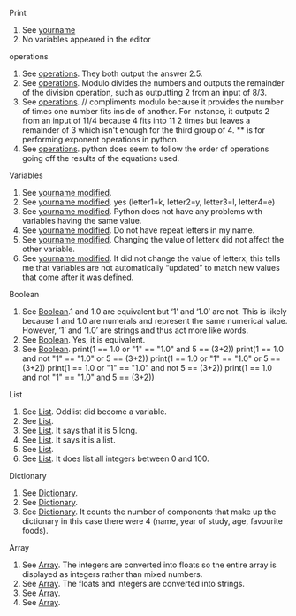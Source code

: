 Print
1) See [yourname](https://github.com/Nomesy/Comp-psy/blob/main/Assignment%202/yourname.py)
2) No variables appeared in the editor

operations
1) See [operations](https://github.com/Nomesy/Comp-psy/blob/main/Assignment%202/Operations.py). They both output the answer 2.5.
2) See [operations](https://github.com/Nomesy/Comp-psy/blob/main/Assignment%202/Operations.py). Modulo divides the numbers and outputs the remainder of the division operation, such as outputting 2 from an input of 8/3.
3) See [operations](https://github.com/Nomesy/Comp-psy/blob/main/Assignment%202/Operations.py). // compliments modulo because it provides the number of times one number fits inside of another. For instance, it outputs 2 from an input of 11/4  because 4 fits into 11 2 times but leaves a remainder of 3 which isn't enough for the third group of 4. ** is for performing exponent operations in python.
5) See [operations](https://github.com/Nomesy/Comp-psy/blob/main/Assignment%202/Operations.py). python does seem to follow the order of operations going off the results of the equations used.


Variables
1) See [yourname modified](https://github.com/Nomesy/Comp-psy/blob/main/Assignment%202/yourname%20modified.py).
2) See [yourname modified](https://github.com/Nomesy/Comp-psy/blob/main/Assignment%202/yourname%20modified.py). yes (letter1=k, letter2=y, letter3=l,  letter4=e)
3) See [yourname modified](https://github.com/Nomesy/Comp-psy/blob/main/Assignment%202/yourname%20modified.py). Python does not have any problems with variables having the same value.
4) See [yourname modified](https://github.com/Nomesy/Comp-psy/blob/main/Assignment%202/yourname%20modified.py). Do not have repeat letters in my name.
5) See [yourname modified](https://github.com/Nomesy/Comp-psy/blob/main/Assignment%202/yourname%20modified.py). Changing the value of letterx did not affect the other variable.
6) See [yourname modified](https://github.com/Nomesy/Comp-psy/blob/main/Assignment%202/yourname%20modified.py). It did not change the value of letterx, this tells me that variables are not automatically “updated” to match new values that come after it was defined.


Boolean
1) See [Boolean](https://github.com/Nomesy/Comp-psy/blob/main/Assignment%202/boolean.py).1 and 1.0 are equivalent but ‘1’ and ‘1.0’ are not. This is likely because 1 and 1.0 are numerals and represent the same numerical value. However,  ‘1’ and ‘1.0’ are strings and thus act more like words.
2) See [Boolean](https://github.com/Nomesy/Comp-psy/blob/main/Assignment%202/boolean.py). Yes, it is equivalent.
3) See [Boolean](https://github.com/Nomesy/Comp-psy/blob/main/Assignment%202/boolean.py).
            print(1 == 1.0 or "1" == "1.0" and 5 == (3+2))
            print(1 == 1.0 and not "1" == "1.0" or 5 == (3+2))
            print(1 == 1.0 or "1" == "1.0" or 5 == (3+2))
            print(1 == 1.0 or "1" == "1.0" and not 5 == (3+2))
            print(1 == 1.0 and not "1" == "1.0" and 5 == (3+2))       

List
1) See [List](https://github.com/Nomesy/Comp-psy/blob/main/Assignment%202/list.py). Oddlist did become a variable.
2) See [List](https://github.com/Nomesy/Comp-psy/blob/main/Assignment%202/list.py).
3) See [List](https://github.com/Nomesy/Comp-psy/blob/main/Assignment%202/list.py). It says that it is 5 long.
4) See [List](https://github.com/Nomesy/Comp-psy/blob/main/Assignment%202/list.py). It says it is a list.
5) See [List](https://github.com/Nomesy/Comp-psy/blob/main/Assignment%202/list.py).
6) See [List](https://github.com/Nomesy/Comp-psy/blob/main/Assignment%202/list.py). It does list all integers between 0 and 100.


Dictionary
1) See [Dictionary](https://github.com/Nomesy/Comp-psy/blob/main/Assignment%202/dictionary.py).
2) See [Dictionary](https://github.com/Nomesy/Comp-psy/blob/main/Assignment%202/dictionary.py).
3) See [Dictionary](https://github.com/Nomesy/Comp-psy/blob/main/Assignment%202/dictionary.py). It counts the number of components that make up the dictionary in this case there were 4 (name, year of study, age, favourite foods).

Array
1) See [Array](https://github.com/Nomesy/Comp-psy/blob/main/Assignment%202/array.py). The integers are converted into floats so the entire array is displayed as integers rather than mixed numbers.
2) See [Array](https://github.com/Nomesy/Comp-psy/blob/main/Assignment%202/array.py). The floats and integers are converted into strings.
3) See [Array](https://github.com/Nomesy/Comp-psy/blob/main/Assignment%202/array.py).
4) See [Array](https://github.com/Nomesy/Comp-psy/blob/main/Assignment%202/array.py).


